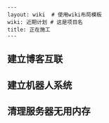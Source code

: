 ```
---
layout: wiki  # 使用wiki布局模板
wiki: 近期计划 # 这是项目名
title: 正在施工
---
```



## 建立博客互联

## 建立机器人系统

## 清理服务器无用内存